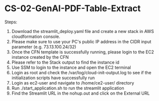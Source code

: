 # CS-02-GenAI-PDF-Table-Extract

Steps:
1. Download the streamlit_deploy.yaml file and create a new stack in AWS cloudformation console.
2. Please make sure to use your PC's public IP address in the CIDR input parameter (e.g. 73.13.100.24/32) 
3. Once the CFN template is successfully running, please login to the EC2 instance created by the CFN
4. Please refer to the Stack output to find the instance id
5. Use SSM to login to the instance and open the EC2 terminal
6. Login as root and check the /var/log/cloud-init-output.log to see if the initialization scripts have successfully run
7. Login as ec2-user and navigate to /home/ce2-user/ directory
8. Run ./start_application.sh to run the streamlit application
9. Find the Streamlit URL in the nohup.out and click on the External URL
